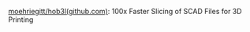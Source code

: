 
[moehriegitt/hob3l(github.com)](https://github.com/moehriegitt/hob3l): 100x Faster Slicing of SCAD Files for 3D Printing




